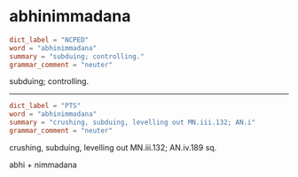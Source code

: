# abhinimmadana

``` toml
dict_label = "NCPED"
word = "abhinimmadana"
summary = "subduing; controlling."
grammar_comment = "neuter"
```

subduing; controlling.

--------------------

``` toml
dict_label = "PTS"
word = "abhinimmadana"
summary = "crushing, subduing, levelling out MN.iii.132; AN.i"
grammar_comment = "neuter"
```

crushing, subduing, levelling out MN.iii.132; AN.iv.189 sq.

abhi \+ nimmadana


